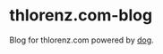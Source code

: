 thlorenz.com-blog
=================

Blog for thlorenz.com powered by [dog](https://github.com/thlorenz/dog).